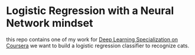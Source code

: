# Logistic Regression with a Neural Network mindset

this repo contains one of  my work for [Deep Learning Specialization on Coursera](https://www.coursera.org/specializations/deep-learning)
we want to  build a logistic regression classifier to recognize cats. 
